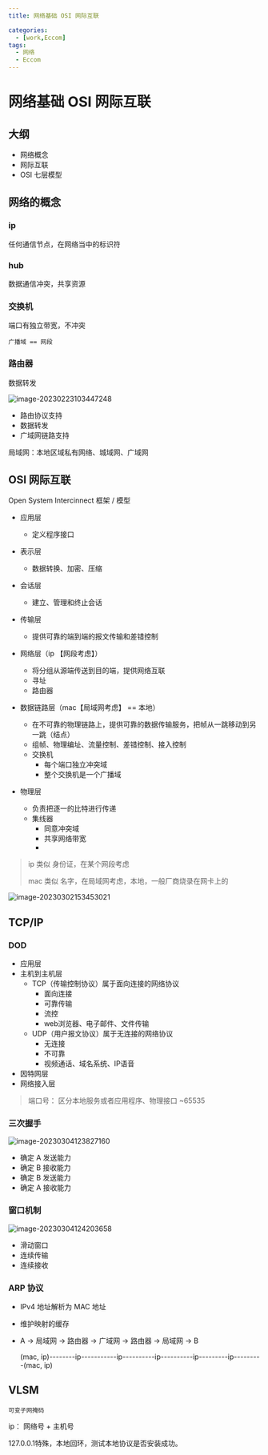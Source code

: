 ```yaml
---
title: 网络基础 OSI 网际互联

categories:
  - [work,Eccom]
tags: 
  - 网络
  - Eccom
---
```


# 网络基础 OSI 网际互联

## 大纲

- 网络概念
- 网际互联
- OSI 七层模型

## 网络的概念

### ip

任何通信节点，在网络当中的标识符

### hub

数据通信冲突，共享资源

### 交换机

端口有独立带宽，不冲突

`广播域 == 网段`

### 路由器

数据转发

![image-20230223103447248](https://s2.loli.net/2023/02/23/MORBhLxezPNtYHb.png)

- 路由协议支持
- 数据转发
- 广域网链路支持

局域网：本地区域私有网络、城域网、广域网

## OSI 网际互联

Open System Intercinnect 框架 / 模型

- 应用层
  
  - 定义程序接口

- 表示层
  
  - 数据转换、加密、压缩

- 会话层
  
  - 建立、管理和终止会话

- 传输层
  
  - 提供可靠的端到端的报文传输和差错控制

- 网络层（ip 【网段考虑】）
  
  - 将分组从源端传送到目的端，提供网络互联
  - 寻址
  - 路由器

- 数据链路层（mac【局域网考虑】 == 本地）
  
  - 在不可靠的物理链路上，提供可靠的数据传输服务，把帧从一跳移动到另一跳（结点）
  - 组帧、物理编址、流量控制、差错控制、接入控制
  - 交换机
    - 每个端口独立冲突域
    - 整个交换机是一个广播域

- 物理层
  
  - 负责把逐一的比特进行传递
  - 集线器
    - 同意冲突域
    - 共享网络带宽
    - 

> ip 类似 身份证，在某个网段考虑
> 
> mac 类似 名字，在局域网考虑，本地，一般厂商烧录在网卡上的

![image-20230302153453021](https://s2.loli.net/2023/03/02/AGtnYgDJ2ks5MBP.png)

## TCP/IP

### DOD

- 应用层
- 主机到主机层
  - TCP（传输控制协议）属于面向连接的网络协议
    - 面向连接
    - 可靠传输
    - 流控
    - web浏览器、电子邮件、文件传输
  - UDP（用户报文协议）属于无连接的网络协议
    - 无连接
    - 不可靠
    - 视频通话、域名系统、IP语音
- 因特网层
- 网络接入层

> 端口号： 区分本地服务或者应用程序、物理接口 ~65535

### 三次握手

![image-20230304123827160](https://s2.loli.net/2023/03/04/yuXLloJDs8qe2WO.png)

- 确定 A 发送能力
- 确定 B 接收能力
- 确定 B 发送能力
- 确定 A 接收能力

### 窗口机制

![image-20230304124203658](https://s2.loli.net/2023/03/04/TJS93Cn5BGkDqvw.png)

- 滑动窗口
- 连续传输
- 连续接收

### ARP 协议

- IPv4 地址解析为 MAC 地址

- 维护映射的缓存

- A -> 局域网 ->  路由器 -> 广域网 -> 路由器 -> 局域网 -> B
  
  (mac, ip)--------ip-----------ip----------ip----------ip---------ip---------(mac, ip)

## VLSM

`可变子网掩码`

ip： 网络号 + 主机号

127.0.0.1特殊，本地回环，测试本地协议是否安装成功。
